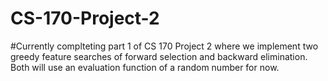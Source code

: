 # CS-170-Project-2
#Currently complteting part 1 of CS 170 Project 2 where we implement two greedy feature searches of forward selection and backward elimination. Both will use an evaluation function of a random number for now.
